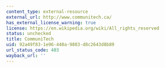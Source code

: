 ```yaml
---
content_type: external-resource
external_url: http://www.communitech.ca/
has_external_license_warning: true
license: https://en.wikipedia.org/wiki/All_rights_reserved
status: unchecked
title: CommuniTech
uid: 92a49f83-1e96-440a-9803-d8c2643d8b89
url_status_code: 403
wayback_url: ''
---
```

